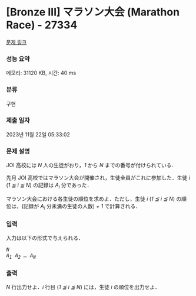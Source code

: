 # [Bronze III] マラソン大会 (Marathon Race) - 27334 

[문제 링크](https://www.acmicpc.net/problem/27334) 

### 성능 요약

메모리: 31120 KB, 시간: 40 ms

### 분류

구현

### 제출 일자

2023년 11월 22일 05:33:02

### 문제 설명

<p>JOI 高校には <var>N</var> 人の生徒がおり，<var>1</var> から <var>N</var> までの番号が付けられている．</p>

<p>先月 JOI 高校ではマラソン大会が開催され，生徒全員がこれに参加した．生徒 <var>i</var> (<var>1 ≦ i ≦ N</var>) の記録は <var>A<sub>i</sub></var> 分であった．</p>

<p>マラソン大会における各生徒の順位を求めよ．ただし，生徒 <var>i</var> (<var>1 ≦ i ≦ N</var>) の順位は，(記録が <var>A<sub>i</sub></var> 分未満の生徒の人数)<var> + 1</var> で計算される．</p>

### 입력 

 <p>入力は以下の形式で与えられる．</p>

<pre><var>N</var>
<var>A<sub>1</sub></var> <var>A<sub>2</sub></var> <var>…</var> <var>A<sub>N</sub></var></pre>

### 출력 

 <p><var>N</var> 行出力せよ．<var>i</var> 行目 (<var>1 ≦ i ≦ N</var>) には，生徒 <var>i</var> の順位を出力せよ．</p>

